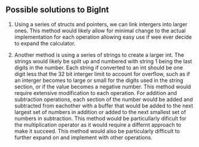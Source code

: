 ## Possible solutions to BigInt

1. Using a series of structs and pointers, we can link intergers into larger ones. This method would likely allow for minimal change to the actual implementation for each operation allowing easy use if wee ever decide to expand the calculator.

2. Another method is using a series of strings to create a larger int. The strings would likely be spilt up and numbered with string 1 being the last digits in the number. Each string if converted to an int should be one digit less that the 32 bit interger limit to account for overflow, such as if an interger becomes to large or small for the digits used in the string section, or if the value becomes a negative number. This method would require extensive modification to each operation. For addition and subtraction operations, each section of the number would be added and subtracted from eachother with a buffer that would be added to the next largest set of numbers in addition or added to the next smallest set of numbers in subtraction. This method would be particullarly dificult for the multiplication operator as it would require a differnt approach to make it succeed. This method would also be particularly difficult to further expand on and implement with other operations.